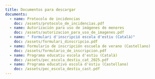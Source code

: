 ```yaml
---
title: Documentos para descargar
documents:
  - name: Protocolo de incidencias
    doc: /assets/protocolo_de_incidencias.pdf
  - name: Autorización para uso de imágenes de menores
    doc: /assets/autorizacion_para_uso_de_imagenes.pdf
  - name: " Formulari d'inscripció escola d'estiu (Català)"
    doc: /assets/formulari_dinscripcio.pdf
  - name: Formulario de inscripción escuela de verano (Castellano)
    doc: /assets/formulario_de_inscripcion.pdf
  - name: Programa educatiu escola d'estiu (Català)
    doc: /assets/pec_escola_destiu_cat_2025.pdf
  - name: Programa educativo escola d'estiu (Castellano)
    doc: /assets/pec_escola_destiu_cast.pdf
---
```

